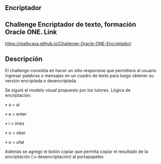 Encriptador
---
Challenge Encriptador de texto, formación Oracle ONE.
Link
---
https://malbcasa.github.io/Challenge-Oracle-ONE-Encriptador/

Descripción
---
El challenge consistía en hacer un sitio responsive que permitiera al usuario ingresar palabras o mensajes en un cuadro de texto para luego obtener su versión encriptada o desencriptada.

Se siguió el modelo visual propuesto por los tutores.
Lógica de encriptación:

•	a = ai

•	e = enter

•	i = imes

•	o = ober

•	u = ufat

Además se agrego el botón copiar que permita copiar el resultado de la encriptación ( o desencriptación) al portapapeles
